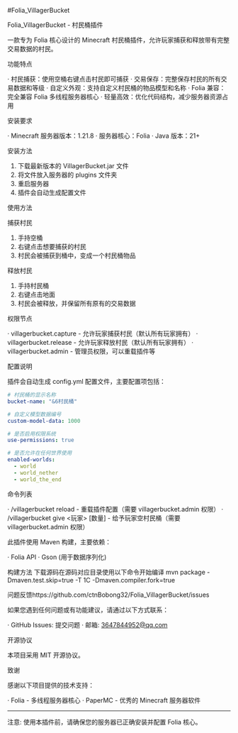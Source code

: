 #Folia_VillagerBucket

Folia_VillagerBucket - 村民桶插件

一款专为 Folia 核心设计的 Minecraft 村民桶插件，允许玩家捕获和释放带有完整交易数据的村民。

功能特点

·  村民捕获：使用空桶右键点击村民即可捕获
·  交易保存：完整保存村民的所有交易数据和等级
·  自定义外观：支持自定义村民桶的物品模型和名称
·  Folia 兼容：完全兼容 Folia 多线程服务器核心
·  轻量高效：优化代码结构，减少服务器资源占用

安装要求

· Minecraft 服务器版本：1.21.8
· 服务器核心：Folia
· Java 版本：21+

安装方法

1. 下载最新版本的 VillagerBucket.jar 文件
2. 将文件放入服务器的 plugins 文件夹
3. 重启服务器
4. 插件会自动生成配置文件

使用方法

捕获村民

1. 手持空桶
2. 右键点击想要捕获的村民
3. 村民会被捕获到桶中，变成一个村民桶物品

释放村民

1. 手持村民桶
2. 右键点击地面
3. 村民会被释放，并保留所有原有的交易数据

权限节点

· villagerbucket.capture - 允许玩家捕获村民（默认所有玩家拥有）
· villagerbucket.release - 允许玩家释放村民（默认所有玩家拥有）
· villagerbucket.admin - 管理员权限，可以重载插件等

配置说明

插件会自动生成 config.yml 配置文件，主要配置项包括：

```yaml
# 村民桶的显示名称
bucket-name: "&6村民桶"

# 自定义模型数据编号
custom-model-data: 1000

# 是否启用权限系统
use-permissions: true

# 是否允许在任何世界使用
enabled-worlds:
  - world
  - world_nether
  - world_the_end
```

命令列表

· /villagerbucket reload - 重载插件配置（需要 villagerbucket.admin 权限）
· /villagerbucket give <玩家> [数量] - 给予玩家空村民桶（需要 villagerbucket.admin 权限）

此插件使用 Maven 构建，主要依赖：

· Folia API
· Gson (用于数据序列化)

构建方法
下载源码在源码对应目录使用以下命令开始编译
mvn package -Dmaven.test.skip=true -T 1C -Dmaven.compiler.fork=true

问题反馈https://github.com/ctnBobong32/Folia_VillagerBucket/issues

如果您遇到任何问题或有功能建议，请通过以下方式联系：

· GitHub Issues: 提交问题
· 邮箱: 3647844952@qq.com

开源协议

本项目采用 MIT 开源协议。

致谢

感谢以下项目提供的技术支持：

· Folia - 多线程服务器核心
· PaperMC - 优秀的 Minecraft 服务器软件

---

注意: 使用本插件前，请确保您的服务器已正确安装并配置 Folia 核心。